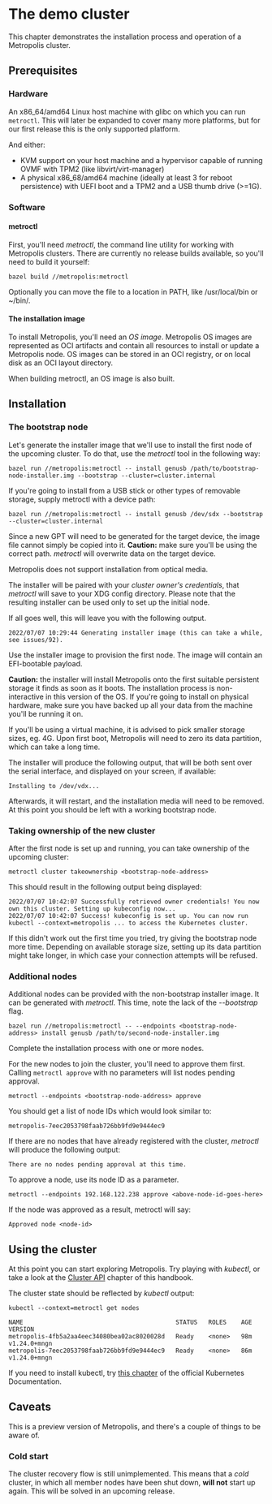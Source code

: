 # The demo cluster

This chapter demonstrates the installation process and operation of a Metropolis cluster.

## Prerequisites

### Hardware
An x86_64/amd64 Linux host machine with glibc on which you can run `metroctl`. This will later be expanded to cover many more platforms, but for our first release this is the only supported platform.

And either:
* KVM support on your host machine and a hypervisor capable of running OVMF with TPM2 (like libvirt/virt-manager)
* A physical x86_68/amd64 machine (ideally at least 3 for reboot persistence) with UEFI boot and a TPM2 and a USB thumb drive (>=1G).

### Software

#### metroctl
First, you'll need *metroctl*, the command line utility for working with Metropolis clusters.
There are currently no release builds available, so you'll need to build it yourself:
```shell
bazel build //metropolis:metroctl
```
Optionally you can move the file to a location in PATH, like /usr/local/bin or ~/bin/.

#### The installation image

To install Metropolis, you'll need an *OS image*.
Metropolis OS images are represented as OCI artifacts and contain all resources to install or update a Metropolis node.
OS images can be stored in an OCI registry, or on local disk as an OCI layout directory.

When building metroctl, an OS image is also built.

## Installation

### The bootstrap node

Let's generate the installer image that we'll use to install the first node of the upcoming cluster. To do that, use the *metroctl* tool in the following way:
```shell
bazel run //metropolis:metroctl -- install genusb /path/to/bootstrap-node-installer.img --bootstrap --cluster=cluster.internal
```
If you're going to install from a USB stick or other types of removable storage, supply metroctl with a device path:
```shell
bazel run //metropolis:metroctl -- install genusb /dev/sdx --bootstrap --cluster=cluster.internal
```
Since a new GPT will need to be generated for the target device, the image file cannot simply be copied into it.
**Caution:** make sure you'll be using the correct path. *metroctl* will overwrite data on the target device.

Metropolis does not support installation from optical media.

The installer will be paired with your *cluster owner's credentials*, that *metroctl* will save to your XDG config directory. Please note that the resulting installer can be used only to set up the initial node.

If all goes well, this will leave you with the following output.
```
2022/07/07 10:29:44 Generating installer image (this can take a while, see issues/92).
```

Use the installer image to provision the first node. The image will contain an EFI-bootable payload.

**Caution:** the installer will install Metropolis onto the first suitable persistent storage it finds as soon as it boots. The installation process is non-interactive in this version of the OS. If you're going to install on physical hardware, make sure you have backed up all your data from the machine you'll be running it on.

If you'll be using a virtual machine, it is advised to pick smaller storage sizes, eg. 4G. Upon first boot, Metropolis will need to zero its data partition, which can take a long time.

The installer will produce the following output, that will be both sent over the serial interface, and displayed on your screen, if available:
```
Installing to /dev/vdx...
```

Afterwards, it will restart, and the installation media will need to be removed. At this point you should be left with a working bootstrap node.

### Taking ownership of the new cluster

After the first node is set up and running, you can take ownership of the upcoming cluster:
```shell
metroctl cluster takeownership <bootstrap-node-address>
```
This should result in the following output being displayed:
```
2022/07/07 10:42:07 Successfully retrieved owner credentials! You now own this cluster. Setting up kubeconfig now...
2022/07/07 10:42:07 Success! kubeconfig is set up. You can now run kubectl --context=metropolis ... to access the Kubernetes cluster.
```

If this didn't work out the first time you tried, try giving the bootstrap node more time. Depending on available storage size, setting up its data partition might take longer, in which case your connection attempts will be refused.

### Additional nodes

Additional nodes can be provided with the non-bootstrap installer image. It can be generated with *metroctl*. This time, note the lack of the *--bootstrap* flag.
```shell
bazel run //metropolis:metroctl -- --endpoints <bootstrap-node-address> install genusb /path/to/second-node-installer.img
```

Complete the installation process with one or more nodes.

For the new nodes to join the cluster, you'll need to approve them first. Calling `metroctl approve` with no parameters will list nodes pending approval.
```shell
metroctl --endpoints <bootstrap-node-address> approve
```

You should get a list of node IDs which would look similar to:
```
metropolis-7eec2053798faab726bb9fd9e9444ec9
```

If there are no nodes that have already registered with the cluster, *metroctl* will produce the following output:
```
There are no nodes pending approval at this time.
```

To approve a node, use its node ID as a parameter.
```shell
metroctl --endpoints 192.168.122.238 approve <above-node-id-goes-here>
```

If the node was approved as a result, metroctl will say:
```
Approved node <node-id>
```

## Using the cluster

At this point you can start exploring Metropolis. Try playing with *kubectl*, or take a look at the [Cluster API](ch03-05-cluster-api.md) chapter of this handbook.

The cluster state should be reflected by *kubectl* output:
```shell
kubectl --context=metroctl get nodes

NAME                                          STATUS   ROLES    AGE   VERSION
metropolis-4fb5a2aa4eec34080bea02ac8020028d   Ready    <none>   98m   v1.24.0+mngn
metropolis-7eec2053798faab726bb9fd9e9444ec9   Ready    <none>   86m   v1.24.0+mngn
```

If you need to install kubectl, try [this chapter](https://kubernetes.io/docs/tasks/tools/install-kubectl-linux/) of the official Kubernetes Documentation.

## Caveats

This is a preview version of Metropolis, and there's a couple of things to be aware of.

### Cold start

The cluster recovery flow is still unimplemented. This means that a *cold* cluster, in which all member nodes have been shut down, **will not** start up again. This will be solved in an upcoming release.

